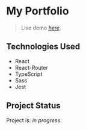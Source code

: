 # My Portfolio

> Live demo [_here_](https://sgilletgaras.netlify.app).

<!-- ## General Information -->

## Technologies Used
- React
- React-Router
- TypeScript
- Sass
- Jest

<!-- ## Features
List the ready features here:
- Awesome feature 1
- Awesome feature 2
- Awesome feature 3 -->

## Project Status
Project is: _in progress_.

<!-- 
## Room for Improvement

To do:
- Tests with Jest
- JSdoc
- Moon look live -->

<!-- ## Contact
Created by [@flynerdpl](https://www.flynerd.pl/) - feel free to contact me! -->

<!-- ## License -->
<!-- This project is open source and available under the [... License](). -->
